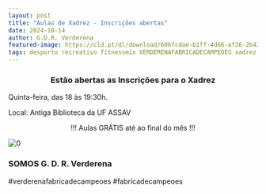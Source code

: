 ```yaml
---
layout: post
title: "Aulas de Xadrez - Inscrições abertas"
date: 2024-10-14
author: G.D.R. Verderena
featured-image: https://cld.pt/dl/download/606fcdae-b1ff-4d66-af26-2b42c67df1e0/xadrez-insta-4.png
tags: desporto recreativo fitnessmix VERDERENAFABRICADECAMPEOES xadrez
---
```


<CENTER><H3>Estão abertas as Inscrições para o Xadrez</H3></CENTER>

Quinta-feira, das 18 às 19:30h.

Local: Antiga Biblioteca da UF ASSAV

<CENTER> !!! Aulas GRÁTIS até ao final do mês !!! </CENTER>


![0](https://cld.pt/dl/download/606fcdae-b1ff-4d66-af26-2b42c67df1e0/xadrez-insta-4.png)

<H3>SOMOS G. D. R. Verderena</H3>

#verderenafabricadecampeoes #fabricadecampeoes 
